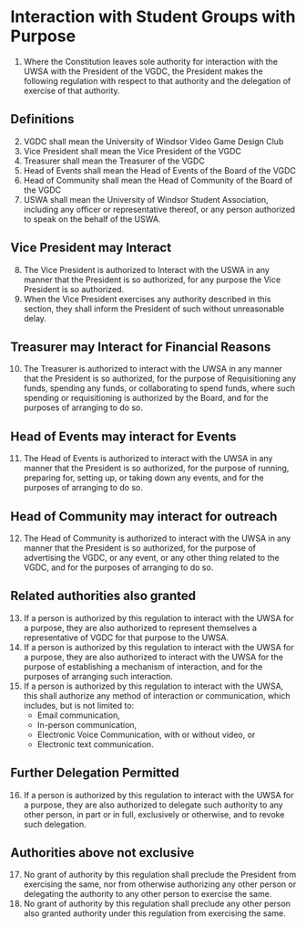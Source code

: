 # Interaction with Student Groups with Purpose

1. Where the Constitution leaves sole authority for interaction with the UWSA with the President of the VGDC, the President makes the following regulation with respect to that authority and the delegation of exercise of that authority.

## Definitions

2. VGDC shall mean the University of Windsor Video Game Design Club
3. Vice President shall mean the Vice President of the VGDC
4. Treasurer shall mean the Treasurer of the VGDC
5. Head of Events shall mean the Head of Events of the Board of the VGDC
6. Head of Community shall mean the Head of Community of the Board of the VGDC
7. USWA shall mean the University of Windsor Student Association, including any officer or representative thereof, or any person authorized to speak on the behalf of the USWA.


## Vice President may Interact

8. The Vice President is authorized to Interact with the USWA in any manner that the President is so authorized, for any purpose the Vice President is so authorized.
9. When the Vice President exercises any authority described in this section, they shall inform the President of such without unreasonable delay.

## Treasurer may Interact for Financial Reasons

10. The Treasurer is authorized to interact with the UWSA in any manner that the President is so authorized, for the purpose of Requisitioning any funds, spending any funds, or collaborating to spend funds, where such spending or requisitioning is authorized by the Board, and for the purposes of arranging to do so.


## Head of Events may interact for Events

11. The Head of Events is authorized to interact with the UWSA in any manner that the President is so authorized, for the purpose of running, preparing for, setting up, or taking down any events, and for the purposes of arranging to do so. 

## Head of Community may interact for outreach

12. The Head of Community is authorized to interact with the UWSA in any manner that the President is so authorized, for the purpose of advertising the VGDC, or any event, or any other thing related to the VGDC, and for the purposes of arranging to do so.

## Related authorities also granted

13. If a person is authorized by this regulation to interact with the UWSA for a purpose, they are also authorized to represent themselves a representative of VGDC for that purpose to the UWSA.
14. If a person is authorized by this regulation to interact with the UWSA for a purpose, they are also authorized to interact with the UWSA for the purpose of establishing a mechanism of interaction, and for the purposes of arranging such interaction.
15. If a person is authorized by this regulation to interact with the UWSA, this shall authorize any method of interaction or communication, which includes, but is not limited to: 
    - Email communication,
    - In-person communication,
    - Electronic Voice Communication, with or without video, or
    - Electronic text communication.

## Further Delegation Permitted

16. If a person is authorized by this regulation to interact with the UWSA for a purpose, they are also authorized to delegate such authority to any other person, in part or in full, exclusively or otherwise, and to revoke such delegation.

## Authorities above not exclusive

17. No grant of authority by this regulation shall preclude the President from exercising the same, nor from otherwise authorizing any other person or delegating the authority to any other person to exercise the same.
18. No grant of authority by this regulation shall preclude any other person also granted authority under this regulation from exercising the same.

